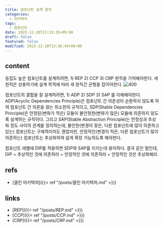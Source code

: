 ```yaml
---
title: 컴포넌트 설계 원칙
categories:
  - 아키텍처
tags:
  - 컴포넌트
date: 2023-12-20T13:33:35+09:00
draft: false
featured: false
modified: 2023-12-20T13:36:49+09:00
---
```


## content
응집도 높은 컴포넌트를 설계하려면, 1) REP 2) CCP 3) CRP 원칙을 기억해야한다. 세 원칙은 상충하기에 설계 목적에 따라 세 원칙간 균형을 잡아야한다.
![400](https://www.codingblocks.net/wp-content/uploads/2017/12/CohesionPrinciplesTensionDiagram.jpg)

컴포넌트의 결합을 잘 설계하려면, 1) ADP 2) SDP 3) SAP 를 이해해야한다. ADP(Acyclic Dependencies Principle)은 컴포넌트 간 의존성이 순환하지 않도록 하여 컴포넌트 간 의존을 끊는 최소한의 규칙이고, SDP(Stable Dependencies Principle)은 안정된(변화가 적은) 모듈이 불안정한(변화가 많은) 모듈에 의존하지 않도록 설계하는 규칙이다. 그리고 SAP(Stable Abstraction Principle)는 안정성과 추상화 정도 사이의 관계를 정의하는데, 불안한(변경이 잦은, 다른 컴포넌트에 많이 의존하고 있는) 컴포넌트는 구체적이어도 괜찮지만, 안정적인(변경이 적은, 다른 컴포넌트가 많이 의존하는) 컴포넌트는 추상화하여 쉽게 확장 가능하도록 해야한다.

컴포넌트 레벨에 DIP를 적용하면 SDP와 SAP를 지키는데 용이하다. 결국 같은 말인데, DIP = 추상적인 것에 의존하라 = 안정적인 것에 의존하라 + 안정적인 것은 추상화해라.


## refs
- [클린 아키텍처]({{< ref "/posts/클린 아키텍처.md" >}})


## links
- [REP]({{< ref "/posts/REP.md" >}})
- [CCP]({{< ref "/posts/CCP.md" >}})
- [CRP]({{< ref "/posts/CRP.md" >}})
